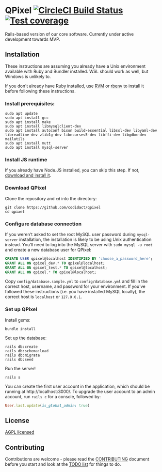 # QPixel [![CircleCI Build Status](https://circleci.com/gh/codidact/qpixel.svg?style=svg)](https://circleci.com/gh/codidact/qpixel) [![Test coverage](https://coveralls.io/repos/github/ArtOfCode-/qpixel/badge.svg?branch=master)](https://coveralls.io/github/ArtOfCode-/qpixel?branch=master)
Rails-based version of our core software. Currently under active development towards MVP.

## Installation
These instructions are assuming you already have a Unix environment available with Ruby and Bundler installed. WSL should work as well,
but Windows is unlikely to.

If you don't already have Ruby installed, use [RVM](https://rvm.io/) or [rbenv](https://github.com/rbenv/rbenv#installation) to install
it before following these instructions.

### Install prerequisites:

    sudo apt update
    sudo apt install gcc
    sudo apt install make
    sudo apt install libmysqlclient-dev
    sudo apt install autoconf bison build-essential libssl-dev libyaml-dev libreadline-dev zlib1g-dev libncurses5-dev libffi-dev libgdbm-dev mailutils
    sudo apt install mutt
    sudo apt install mysql-server
    
### Install JS runtime
If you already have Node.JS installed, you can skip this step. If not, [download and install it](https://nodejs.org/en/download/).
    
### Download QPixel
Clone the repository and `cd` into the directory:

    git clone https://github.com/codidact/qpixel
    cd qpixel

### Configure database connection
If you weren't asked to set the root MySQL user password during `mysql-server` installation, the installation is likely to be using
Unix authentication instead. You'll need to log into the MySQL server with `sudo mysql -u root` and create a new database user for QPixel:

```sql
CREATE USER qpixel@localhost IDENTIFIED BY 'choose_a_password_here';
GRANT ALL ON qpixel_dev.* TO qpixel@localhost;
GRANT ALL ON qpixel_test.* TO qpixel@localhost;
GRANT ALL ON qpixel.* TO qpixel@localhost;
```

Copy `config/database.sample.yml` to `config/database.yml` and fill in the correct host, username, and password for your environment.
If you've followed these instructions (i.e. you have installed MySQL locally), the correct host is `localhost` or `127.0.0.1`.

### Set up QPixel
Install gems:

    bundle install
    
Set up the database:

    rails db:create
    rails db:schema:load
    rails db:migrate
    rails db:seed

Run the server!

    rails s

You can create the first user account in the application, which should be running at http://localhost:3000/. To upgrade the user account
to an admin account, run `rails c` for a console, followed by:

```ruby
User.last.update(is_global_admin: true)
```

## License
[AGPL licensed](https://github.com/codidact/qpixel/blob/master/LICENSE)

## Contributing
Contributions are welcome - please read the [CONTRIBUTING](https://github.com/codidact/qpixel/blob/develop/CONTRIBUTING.md) document
before you start and look at the [TODO list](https://github.com/codidact/qpixel/wiki/TODO-list) for things to do.

